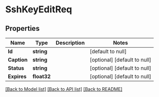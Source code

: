 # SshKeyEditReq

## Properties
Name | Type | Description | Notes
------------ | ------------- | ------------- | -------------
**Id** | **string** |  | [default to null]
**Caption** | **string** |  | [optional] [default to null]
**Status** | **string** |  | [optional] [default to null]
**Expires** | **float32** |  | [optional] [default to null]

[[Back to Model list]](../README.md#documentation-for-models) [[Back to API list]](../README.md#documentation-for-api-endpoints) [[Back to README]](../README.md)


